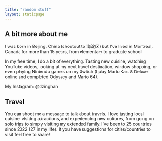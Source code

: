 ```yaml
---
title: "random stuff"
layout: staticpage
---
```


## A bit more about me
<!-- I love bears such as Rilakkuma, Brown from LINE Friends, and Kumamon. -->

<!-- My favorite games are *Mario Kart 8 Deluxe* and *Super Mario Odyssey*. I'm currently playing *Luigi's Mansion 3* and *Kirby and the Forgotten Land*.  -->
I was born in Beijing, China (shoutout to 海淀区) but I've lived in Montreal, Canada for more than 15 years, from elementary to graduate school. 
<!-- however, people always recognize my beijing dialect when i speak chinese -->

In my free time, I do a bit of everything. Tasting new cuisine, watching YouTube videos, looking at my next travel destination, window shopping, or even playing Nintendo games on my Switch (I play Mario Kart 8 Deluxe online and completed Odyssey and Mario 64).

My Instagram: @dzinghan

## Travel
You can shoot me a message to talk about travels. I love tasting local cuisine, visiting attractions, and experiencing new cultures, from going on solo trips to simply visiting my extended family. I've been to 25 countries since 2022 (27 in my life). If you have suggestions for cities/countries to visit feel free to share!

<!-- a few past international trips (including conferences, excluding spontaneous day trips to ny/vermont):
- beijing, tokyo, hong kong (with fam/solo, dec 23-jan 24)
- finland, estonia, latvia, poland, denmark (solo, aug 23)
- new york city & boston (with friends, jul 23)
- japan (with friends/solo, may 23)
- europe: iceland, france, germany, switzerland, italy, vatican, austria, slovakia, belgium (solo/with fam/with friends, jul-aug 22)
- cuba (dec 19)
- san diego (solo, jan 18)
- budapest, paris (solo, aug 17) *first overseas solo trip at 16* -->